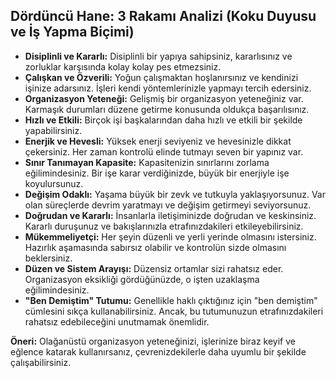 ## Dördüncü Hane: 3 Rakamı Analizi (Koku Duyusu ve İş Yapma Biçimi)

* **Disiplinli ve Kararlı:** Disiplinli bir yapıya sahipsiniz, kararlısınız ve zorluklar karşısında kolay kolay pes etmezsiniz.
* **Çalışkan ve Özverili:** Yoğun çalışmaktan hoşlanırsınız ve kendinizi işinize adarsınız. İşleri kendi yöntemlerinizle yapmayı tercih edersiniz.
* **Organizasyon Yeteneği:** Gelişmiş bir organizasyon yeteneğiniz var. Karmaşık durumları düzene getirme konusunda oldukça başarılısınız.
* **Hızlı ve Etkili:** Birçok işi başkalarından daha hızlı ve etkili bir şekilde yapabilirsiniz. 
* **Enerjik ve Hevesli:** Yüksek enerji seviyeniz ve hevesinizle dikkat çekersiniz. Her zaman kontrolü elinde tutmayı seven bir yapınız var.
* **Sınır Tanımayan Kapasite:** Kapasitenizin sınırlarını zorlama eğilimindesiniz. Bir işe karar verdiğinizde, büyük bir enerjiyle işe koyulursunuz.
* **Değişim Odaklı:** Yaşama büyük bir zevk ve tutkuyla yaklaşıyorsunuz. Var olan süreçlerde devrim yaratmayı ve değişim getirmeyi seviyorsunuz.
* **Doğrudan ve Kararlı:** İnsanlarla iletişiminizde doğrudan ve keskinsiniz. Kararlı duruşunuz ve bakışlarınızla etrafınızdakileri etkileyebilirsiniz.
* **Mükemmeliyetçi:** Her şeyin düzenli ve yerli yerinde olmasını istersiniz. Hazırlık aşamasında sabırsız olabilir ve kontrolün sizde olmasını beklersiniz. 
* **Düzen ve Sistem Arayışı:** Düzensiz ortamlar sizi rahatsız eder. Organizasyon eksikliği gördüğünüzde, o işten uzaklaşma eğilimindesiniz. 
* **"Ben Demiştim" Tutumu:** Genellikle haklı çıktığınız için "ben demiştim" cümlesini sıkça kullanabilirsiniz. Ancak, bu tutumunuzun etrafınızdakileri rahatsız edebileceğini unutmamak önemlidir.

**Öneri:** Olağanüstü organizasyon yeteneğinizi, işlerinize biraz keyif ve eğlence katarak kullanırsanız,  çevrenizdekilerle daha uyumlu bir şekilde çalışabilirsiniz. 
